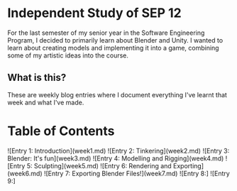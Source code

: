 <h1>Independent Study of SEP 12</h1>
For the last semester of my senior year in the Software Engineering Program, I decided to primarily learn about Blender and Unity. I wanted to learn about creating models and implementing it into a game, combining some of my artistic ideas into the course.

<h2>What is this?</h2>
These are weekly blog entries where I document everything I've learnt that week and what I've made.

<h1>Table of Contents</h1>
![Entry 1: Introduction](week1.md)
![Entry 2: Tinkering](week2.md)
![Entry 3: Blender: It's fun](week3.md)
![Entry 4: Modelling and Rigging](week4.md)
![Entry 5: Sculpting](week5.md)
![Entry 6: Rendering and Exporting](week6.md)
![Entry 7: Exporting Blender Files!](week7.md)
![Entry 8:]
![Entry 9:]
